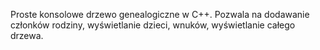 Proste konsolowe drzewo genealogiczne w C++. Pozwala na dodawanie członków rodziny, wyświetlanie dzieci, wnuków, wyświetlanie całego drzewa.
